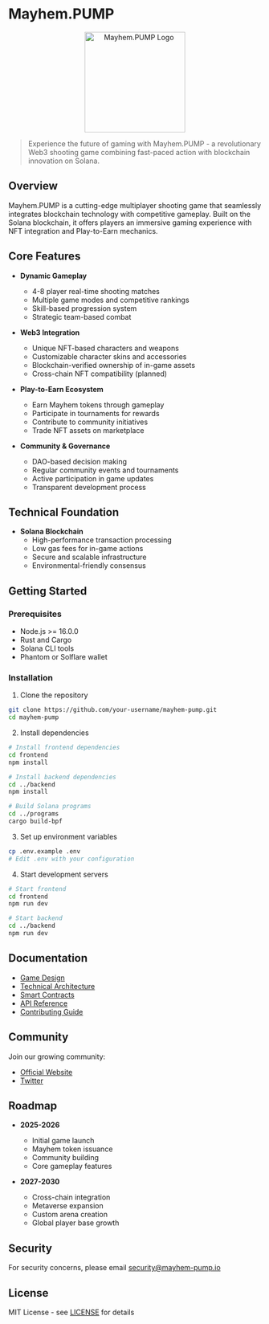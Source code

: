 # Mayhem.PUMP

<p align="center">
  <img src="./assets/logo.svg" alt="Mayhem.PUMP Logo" width="200"/>
</p>

> Experience the future of gaming with Mayhem.PUMP - a revolutionary Web3 shooting game combining fast-paced action with blockchain innovation on Solana.

## Overview

Mayhem.PUMP is a cutting-edge multiplayer shooting game that seamlessly integrates blockchain technology with competitive gameplay. Built on the Solana blockchain, it offers players an immersive gaming experience with NFT integration and Play-to-Earn mechanics.

## Core Features

- **Dynamic Gameplay**
  - 4-8 player real-time shooting matches
  - Multiple game modes and competitive rankings
  - Skill-based progression system
  - Strategic team-based combat

- **Web3 Integration**
  - Unique NFT-based characters and weapons
  - Customizable character skins and accessories
  - Blockchain-verified ownership of in-game assets
  - Cross-chain NFT compatibility (planned)

- **Play-to-Earn Ecosystem**
  - Earn Mayhem tokens through gameplay
  - Participate in tournaments for rewards
  - Contribute to community initiatives
  - Trade NFT assets on marketplace

- **Community & Governance**
  - DAO-based decision making
  - Regular community events and tournaments
  - Active participation in game updates
  - Transparent development process

## Technical Foundation

- **Solana Blockchain**
  - High-performance transaction processing
  - Low gas fees for in-game actions
  - Secure and scalable infrastructure
  - Environmental-friendly consensus

## Getting Started

### Prerequisites

- Node.js >= 16.0.0
- Rust and Cargo
- Solana CLI tools
- Phantom or Solflare wallet

### Installation

1. Clone the repository
```bash
git clone https://github.com/your-username/mayhem-pump.git
cd mayhem-pump
```

2. Install dependencies
```bash
# Install frontend dependencies
cd frontend
npm install

# Install backend dependencies
cd ../backend
npm install

# Build Solana programs
cd ../programs
cargo build-bpf
```

3. Set up environment variables
```bash
cp .env.example .env
# Edit .env with your configuration
```

4. Start development servers
```bash
# Start frontend
cd frontend
npm run dev

# Start backend
cd ../backend
npm run dev
```

## Documentation

- [Game Design](./docs/game-design.md)
- [Technical Architecture](./docs/technical-architecture.md)
- [Smart Contracts](./docs/smart-contracts.md)
- [API Reference](./docs/api-reference.md)
- [Contributing Guide](./CONTRIBUTING.md)

## Community

Join our growing community:

- [Official Website](https://www.mayhempump.fun)
- [Twitter](https://x.com/PUMPMayhem)


## Roadmap

- **2025-2026**
  - Initial game launch
  - Mayhem token issuance
  - Community building
  - Core gameplay features

- **2027-2030**
  - Cross-chain integration
  - Metaverse expansion
  - Custom arena creation
  - Global player base growth

## Security

For security concerns, please email security@mayhem-pump.io

## License

MIT License - see [LICENSE](./LICENSE) for details